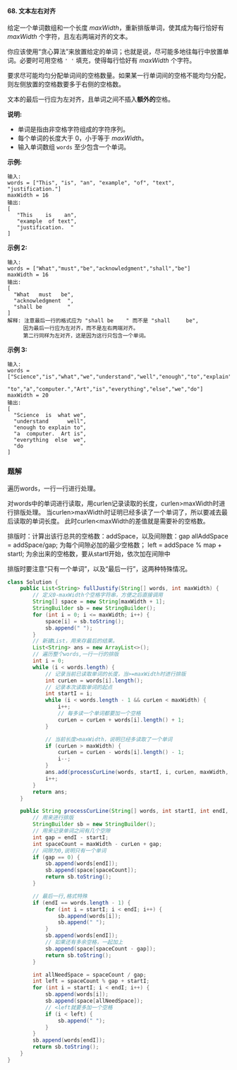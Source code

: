 #### 68. 文本左右对齐

给定一个单词数组和一个长度 *maxWidth*，重新排版单词，使其成为每行恰好有 *maxWidth* 个字符，且左右两端对齐的文本。

你应该使用“贪心算法”来放置给定的单词；也就是说，尽可能多地往每行中放置单词。必要时可用空格 `' '` 填充，使得每行恰好有 *maxWidth* 个字符。

要求尽可能均匀分配单词间的空格数量。如果某一行单词间的空格不能均匀分配，则左侧放置的空格数要多于右侧的空格数。

文本的最后一行应为左对齐，且单词之间不插入**额外的**空格。

**说明:**

- 单词是指由非空格字符组成的字符序列。
- 每个单词的长度大于 0，小于等于 *maxWidth*。
- 输入单词数组 `words` 至少包含一个单词。

**示例:**

```shell
输入:
words = ["This", "is", "an", "example", "of", "text", "justification."]
maxWidth = 16
输出:
[
   "This    is    an",
   "example  of text",
   "justification.  "
]
```

**示例 2:**

```shell
输入:
words = ["What","must","be","acknowledgment","shall","be"]
maxWidth = 16
输出:
[
  "What   must   be",
  "acknowledgment  ",
  "shall be        "
]
解释: 注意最后一行的格式应为 "shall be    " 而不是 "shall     be",
     因为最后一行应为左对齐，而不是左右两端对齐。       
     第二行同样为左对齐，这是因为这行只包含一个单词。
```

**示例 3:**

```shell
输入:
words = ["Science","is","what","we","understand","well","enough","to","explain",
         "to","a","computer.","Art","is","everything","else","we","do"]
maxWidth = 20
输出:
[
  "Science  is  what we",
  "understand      well",
  "enough to explain to",
  "a  computer.  Art is",
  "everything  else  we",
  "do                  "
]
```

### 题解

遍历words，一行一行进行处理。

对words中的单词进行读取，用curlen记录读取的长度，curlen>maxWidth时进行排版处理。
当curlen>maxWidth时证明已经多读了一个单词了，所以要减去最后读取的单词长度。
此时curlen<maxWidth的差值就是需要补的空格数。

排版时：计算出该行总共的空格数：addSpace，以及间隙数：gap
allAddSpace = addSpace/gap; 为每个间隙必加的最少空格数；
left = addSpace % map + startI; 为余出来的空格数，要从startI开始，依次加在间隙中

排版时要注意“只有一个单词”，以及“最后一行”，这两种特殊情况。

```java
class Solution {
    public List<String> fullJustify(String[] words, int maxWidth) {
        // 定义0-maxWidth个空格字符串，方便之后直接调用
        String[] space = new String[maxWidth + 1];
        StringBuilder sb = new StringBuilder();
        for (int i = 0; i <= maxWidth; i++) {
            space[i] = sb.toString();
            sb.append(" ");
        }
        // 新建List，用来存最后的结果。
        List<String> ans = new ArrayList<>();
        // 遍历整个words,一行一行的排版
        int i = 0;
        while (i < words.length) {
            // 记录当前已读取单词的长度，当>=maxWidth时进行排版
            int curLen = words[i].length();
            // 记录本次读取单词的起点
            int startI = i;
            while (i < words.length - 1 && curLen < maxWidth) {
                i++;
                // 每多读一个单词都要加一个空格
                curLen = curLen + words[i].length() + 1;
            }

            // 当前长度>maxWidth，说明已经多读取了一个单词
            if (curLen > maxWidth) {
                curLen = curLen - words[i].length() - 1;
                i--;
            }
            ans.add(processCurLine(words, startI, i, curLen, maxWidth, space));
            i++;
        }
        return ans;
    }

    public String processCurLine(String[] words, int startI, int endI, int curLen, int maxWidth, String[] space) {
        // 用来进行排版
        StringBuilder sb = new StringBuilder();
        // 用来记录单词之间有几个空隙
        int gap = endI - startI;
        int spaceCount = maxWidth - curLen + gap;
        // 间隙为0,说明只有一个单词
        if (gap == 0) {
            sb.append(words[endI]);
            sb.append(space[spaceCount]);
            return sb.toString();
        }

        // 最后一行,格式特殊
        if (endI == words.length - 1) {
            for (int i = startI; i < endI; i++) {
                sb.append(words[i]);
                sb.append(" ");
            }
            sb.append(words[endI]);
            // 如果还有多余空格，一起加上
            sb.append(space[spaceCount - gap]);
            return sb.toString();
        }

        int allNeedSpace = spaceCount / gap;
        int left = spaceCount % gap + startI;
        for (int i = startI; i < endI; i++) {
            sb.append(words[i]);
            sb.append(space[allNeedSpace]);
            // <left就要多加一个空格
            if (i < left) {
                sb.append(" ");
            }
        }
        sb.append(words[endI]);
        return sb.toString();
    }
}
```

